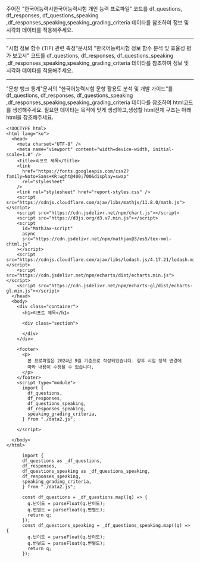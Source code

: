 주어진 "한국어능력시한국어능력시험 개인 능력 프로파일" 코드를 df_questions, df_responses, df_questions_speaking ,df_responses_speaking,speaking_grading_criteria 데이타를 참조하여 정보 및 시각화 데이타를 적용해주세요.

---

"시험 정보 함수 (TIF) 관련 측정"문서의 "한국어능력시험 정보 함수 분석 및 효율성 평가 보고서" 코드를 df_questions, df_responses, df_questions_speaking ,df_responses_speaking,speaking_grading_criteria 데이타를 참조하여 정보 및 시각화 데이타를 적용해주세요.

---

"문항 뱅크 통계"문서의 "한국어능력시험 문항 활용도 분석 및 개발 가이드"를 df_questions, df_responses, df_questions_speaking ,df_responses_speaking,speaking_grading_criteria 데이타를 참조하여 html코드를 생성해주세요.
필요한 데이타는 목적에 맞게 생성하고,생성할 html전체 구조는 아래 html을 참조해주세요.
```
<!DOCTYPE html>
<html lang="ko">
  <head>
    <meta charset="UTF-8" />
    <meta name="viewport" content="width=device-width, initial-scale=1.0" />
    <title>리포트 제목</title>
    <link
      href="https://fonts.googleapis.com/css2?family=Noto+Sans+KR:wght@400;700&display=swap"
      rel="stylesheet"
    />
    <link rel="stylesheet" href="report-styles.css" />
    <script src="https://cdnjs.cloudflare.com/ajax/libs/mathjs/11.8.0/math.js"></script>
    <script src="https://cdn.jsdelivr.net/npm/chart.js"></script>
    <script src="https://d3js.org/d3.v7.min.js"></script> 
    <script
      id="MathJax-script"
      async
      src="https://cdn.jsdelivr.net/npm/mathjax@3/es5/tex-mml-chtml.js"
    ></script>
    <script src="https://cdnjs.cloudflare.com/ajax/libs/lodash.js/4.17.21/lodash.min.js"></script>    
    <script src="https://cdn.jsdelivr.net/npm/echarts/dist/echarts.min.js"></script>
    <script src="https://cdn.jsdelivr.net/npm/echarts-gl/dist/echarts-gl.min.js"></script>
  </head>
  <body>
    <div class="container">
      <h1>리포트 제목</h1>

      <div class="section">

      </div>
    </div>

    <footer>
      <p>
        본 프로파일은 2024년 9월 기준으로 작성되었습니다. 향후 시험 정책 변경에
        따라 내용이 수정될 수 있습니다.
      </p>
    </footer>
    <script type="module">
      import {
        df_questions,
        df_responses,
        df_questions_speaking,
        df_responses_speaking,
        speaking_grading_criteria,
      } from "./data2.js";

    </script>

  </body>
</html>

```
```
      import {
      df_questions as _df_questions,
      df_responses,
      df_questions_speaking as _df_questions_speaking,
      df_responses_speaking,
      speaking_grading_criteria,
      } from "./data2.js";

      const df_questions = _df_questions.map((q) => {
        q.난이도 = parseFloat(q.난이도);
        q.변별도 = parseFloat(q.변별도);
        return q;
      });
      const df_questions_speaking = _df_questions_speaking.map((q) => {
        q.난이도 = parseFloat(q.난이도);
        q.변별도 = parseFloat(q.변별도);
        return q;
      });
```